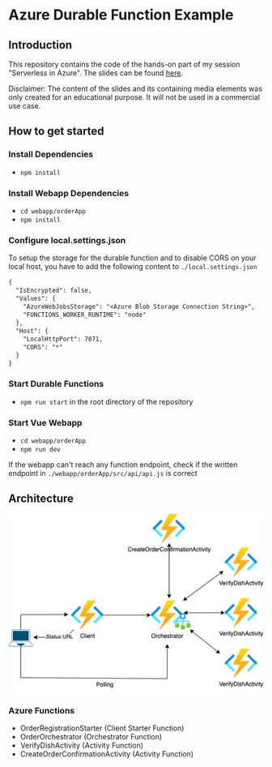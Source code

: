# Azure Durable Function Example

## Introduction
This repository contains the code of the hands-on part of my session "Serverless in Azure".
The slides can be found [here](https://docs.google.com/presentation/d/1r8ly4xohlXivpctokPWbmHaSK406snyCQ7l_ugP4aME/edit?usp=sharing).

Disclaimer: The content of the slides and its containing media elements was only created for an educational purpose. It will not be used in a commercial use case.

## How to get started

### Install Dependencies

- `npm install`

### Install Webapp Dependencies

- `cd webapp/orderApp`
- `npm install`

### Configure local.settings.json
To setup the storage for the durable function and to disable CORS on your local host, you have to add the following content to `./local.settings.json`
```
{
  "IsEncrypted": false,
  "Values": {
    "AzureWebJobsStorage": "<Azure Blob Storage Connection String>",
    "FUNCTIONS_WORKER_RUNTIME": "node"
  },
  "Host": {
    "LocalHttpPort": 7071,
    "CORS": "*"
  }
}
```

### Start Durable Functions
- `npm run start` in the root directory of the repository

### Start Vue Webapp
- `cd webapp/orderApp`
- `npm run dev`

If the webapp can't reach any function endpoint, check if the written endpoint in `./webapp/orderApp/src/api/api.js` is correct


## Architecture
![Architecture Diagram](/docs/images/Serverless_Durable_Functions_Architecture.png)

### Azure Functions
- OrderRegistrationStarter (Client Starter Function)
- OrderOrchestrator (Orchestrator Function)
- VerifyDishActivity (Activity Function)
- CreateOrderConfirmationActivity (Activity Function)


